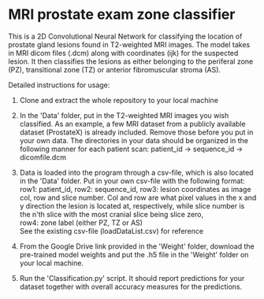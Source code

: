 # MRI prostate exam zone classifier
This is a 2D Convolutional Neural Network for classifying the location of prostate gland lesions found in T2-weighted MRI images. The model takes in MRI dicom files (.dcm) along with coordinates (ijk) for the suspected lesion. It then classifies the lesions as either belonging to the periferal zone (PZ), transitional zone (TZ) or anterior fibromuscular stroma (AS). 

Detailed instructions for usage: 

1) Clone and extract the whole repository to your local machine

2) In the 'Data' folder, put in the T2-weighted MRI images you wish classified. As an example, a few MRI dataset from a publicly available dataset (ProstateX) is already included. Remove those before you put in your own data. The directories in your data should be organized in the following manner for each patient scan: patient_id -> sequence_id -> dicomfile.dcm

3) Data is loaded into the program through a csv-file, which is also located in the 'Data' folder. Put in your own csv-file with the following format: 
  row1: patient_id, 
  row2: sequence_id, 
  row3: lesion coordinates as image col, row and slice number. Col and row are what pixel values in the x and y direction the lesion is       located at, respectively, while slice number is the n'th slice with the most cranial slice being slice zero,  
  row4: zone label (either PZ, TZ or AS) </br>
  See the existing csv-file (loadDataList.csv) for reference

4) From the Google Drive link provided in the 'Weight' folder, download the pre-trained model weights and put the .h5 file in the 'Weight' folder on your local machine. 

5) Run the 'Classification.py' script. It should report predictions for your dataset together with overall accuracy measures for the predictions. 
